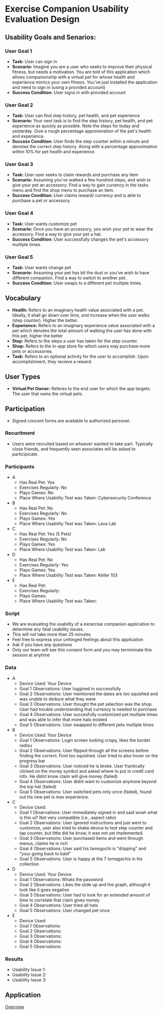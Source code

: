 # Exercise Companion Usability Evaluation Design

## Usability Goals and Senarios:

### User Goal 1
- **Task:** User can sign in
- **Scenario:** Imagine you are a user who seeks to improve their physical fitness, but needs a motivation.  You are told of this application which allows companionship with a virtual pet for whose health and experience mimics your own fitness.  You've just installed the application and need to sign in (using a provided account)
- **Success Condition:** User signs in with provided account

### User Goal 2
- **Task:** User can find step history, pet health, and pet experience
- **Scenario:** Your next task is to find the step history, pet health, and pet experience as quickly as possible.  Note the steps for today and yesterday.  Give a rough percentage approixmation of the pet's health and experience.
- **Success Condition:** User finds the step counter within a minute and denotes the correct step history.  Along with a percentage approximation within 10% for pet health and experience.

### User Goal 3
- **Task:** User user seeks to claim rewards and purchase any item
- **Scenario:** Assuming you've walked a few hundred steps, and wish to give your pet an accessory.  Find a way to gain currency in the tasks menu and find the shop menu to purchase an item.
- **Success Condition:** User claims reward/ currency and is able to purchase a pet or accessory.

### User Goal 4
- **Task:** User wants customize pet
- **Scenario:** Once you have an accessory, you wish your pet to wear the accessory.  Find a way to give your pet a hat.
- **Success Condition:** User successfully changes the pet's accessory multiple times.

### User Goal 5
- **Task:** User wants change pet
- **Scenario:** Assuming your pet has bit the dust or you've wish to have different companion.  Find a way to switch to another pet.
- **Success Condition:** User swaps to a different pet multiple times.

## Vocabulary
- **Health:** Refers to an imaginary health value associated with a pet.  Ideally, it shall go down over time, and increase when the user walks (step counter).  Higher the better.
- **Experience:** Refers to an imaginary experience value associated with a pet which denotes the total amount of walking the user has done with this pet, higher the better
- **Step:** Refers to the steps a user has taken for the step counter.
- **Shop:** Refers to the in-app store for which users may purchase more pets or accessories.
- **Task:** Refers to an optional activity for the user to accomplish.  Upon accomplishment, they recieve a reward.

## User Types
- **Virtual Pet Owner:** Referes to the end user for which the app targets.  The user that owns the virtual pets.

## Participation
- Signed concent forms are available to authorized personel.
### Recuritment
- Users were recruited based on whoever wanted to take part.  Typically close friends, and frequently seen associates will be asked to participicate.
### Participants
- A
  - Has Real Pet: Yes
  - Exercises Regularly: No
  - Plays Games: No
  - Place Where Usability Test was Taken: Cybersecurity Conference
- B
  - Has Real Pet: No
  - Exercises Regularly: No
  - Plays Games: Yes
  - Place Where Usability Test was Taken: Lava Lab
- C
  - Has Real Pet: Yes (5 Pets)
  - Exercises Regularly: No
  - Plays Games: Yes
  - Place Where Usability Test was Taken: Lab
- D
  - Has Real Pet: No
  - Exercises Regularly: Yes
  - Plays Games: Yes
  - Place Where Usability Test was Taken: Keller 103
- E
  - Has Real Pet:
  - Exercises Regularly:
  - Plays Games:
  - Place Where Usability Test was Taken:

### Script
- We are evaluating the usability of a excercise companion application to determine any fatal usability issues.
- This will not take more than 25 minutes
- Feel free to express your unhinged feelings about this application
- Ask if you have any questions
- Only our team will see this consent form and you may termininate this session at anytime

### Data
- A
  - Device Used: Your Device
  - Goal 1 Observations: User loggined in successfully
  - Goal 2 Observations: User mentioned the dates are too squished and was unable to deduce what they were
  - Goal 3 Observations: User thought the pet selection was the shop.  User had trouble understanding that currency is needed to purchase
  - Goal 4 Observations: User succesfully customized pet multiple times and was able to infer that more hats existed
  - Goal 5 Observations: User swapped to different pets multiple times
- B
  - Device Used: Your Device
  - Goal 1 Observations: Login screen looking crispy, likes the border radisu
  - Goal 2 Observations: User flipped through all the screens before finding the correct.  Font too squished.  User tried to also hover on the progress bar
  - Goal 3 Observations: User noticed he is broke.  User frantically clicked on the money symbol and asked where to put in credit card info.  He didnt know claim will give money (failed)
  - Goal 4 Observations: User didnt want to customize anymore beyond the top hat (failed)
  - Goal 5 Observations: User switched pets only once (failed), found out his new pet is max experience.
- C
  - Device Used:
  - Goal 1 Observations: User immediately signed in and said woah what is this ui?  Not very compatible (i.e., aspect ratio)
  - Goal 2 Observations: User ignored instructions and just went to customize, user also tried to shake device to test step counter and tap counter, but little did he know, it was not yet implemented.
  - Goal 3 Observations: User purchased items and went through menus, claims he is rich
  - Goal 4 Observations: User said his tamogochi is "dripping" and "your going back to bald"
  - Goal 5 Observations: User is happy at the 7 tomagachis in his collection
- D
  - Device Used: Your Device
  - Goal 1 Observations: Whats the password
  - Goal 2 Observations: Likes the slide up and the graph, although it look like it goes negative
  - Goal 3 Observations: User had to look for an extended amount of time to correlate that claim gives money
  - Goal 4 Observations: User tried all hats
  - Goal 5 Observations: User changed pet once
- E
  - Device Used:
  - Goal 1 Observations:
  - Goal 2 Observations:
  - Goal 3 Observations:
  - Goal 4 Observations:
  - Goal 5 Observations:

### Results
- Usability Issue 1:
- Usability Issue 2:
- Usability Issue 3:

## Application
[Overview](https://exercisecompanion.github.io/)


